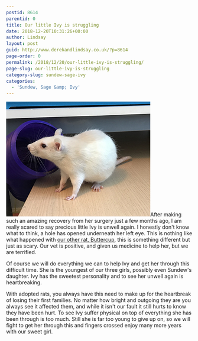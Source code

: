 ```yaml
---
postid: 8614
parentid: 0
title: Our little Ivy is struggling
date: 2018-12-20T10:31:26+00:00
author: Lindsay
layout: post
guid: http://www.derekandlindsay.co.uk/?p=8614
page-order: 0
permalink: /2018/12/20/our-little-ivy-is-struggling/
page-slug: our-little-ivy-is-struggling
category-slug: sundew-sage-ivy
categories:
  - 'Sundew, Sage &amp; Ivy'
---
```

<img class="alignright size-full wp-image-8739" title="Our sweet rat, ivy" src="/wp-content/uploads/2018/12/post_6351.jpg" alt="Our sweet rat, ivy" width="390" height="311" />After making such an amazing recovery from her surgery just a few months ago, I am really scared to say precious little Ivy is unwell again. I honestly don't know what to think, a hole has opened underneath her left eye. This is nothing like what happened with [our other rat, Buttercup](/juniper-jasmine-lilac-lily/#post-8607), this is something different but just as scary. Our vet is positive, and given us medicine to help her, but we are terrified.

Of course we will do everything we can to help Ivy and get her through this difficult time. She is the youngest of our three girls, possibly even Sundew's daughter. Ivy has the sweetest personality and to see her unwell again is heartbreaking.

With adopted rats, you always have this need to make up for the heartbreak of losing their first families. No matter how bright and outgoing they are you always see it affected them, and while it isn't our fault it still hurts to know they have been hurt. To see Ivy suffer physical on top of everything she has been through is too much. Still she is far too young to give up on, so we will fight to get her through this and fingers crossed enjoy many more years with our sweet girl.